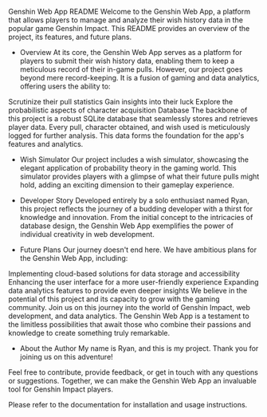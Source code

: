 Genshin Web App README
Welcome to the Genshin Web App, a platform that allows players to manage and analyze their wish history data in the popular game Genshin Impact. This README provides an overview of the project, its features, and future plans.

- Overview
At its core, the Genshin Web App serves as a platform for players to submit their wish history data, enabling them to keep a meticulous record of their in-game pulls. However, our project goes beyond mere record-keeping. It is a fusion of gaming and data analytics, offering users the ability to:

Scrutinize their pull statistics
Gain insights into their luck
Explore the probabilistic aspects of character acquisition
Database
The backbone of this project is a robust SQLite database that seamlessly stores and retrieves player data. Every pull, character obtained, and wish used is meticulously logged for further analysis. This data forms the foundation for the app's features and analytics.

- Wish Simulator
Our project includes a wish simulator, showcasing the elegant application of probability theory in the gaming world. This simulator provides players with a glimpse of what their future pulls might hold, adding an exciting dimension to their gameplay experience.

- Developer Story
Developed entirely by a solo enthusiast named Ryan, this project reflects the journey of a budding developer with a thirst for knowledge and innovation. From the initial concept to the intricacies of database design, the Genshin Web App exemplifies the power of individual creativity in web development.

- Future Plans
Our journey doesn't end here. We have ambitious plans for the Genshin Web App, including:

Implementing cloud-based solutions for data storage and accessibility
Enhancing the user interface for a more user-friendly experience
Expanding data analytics features to provide even deeper insights
We believe in the potential of this project and its capacity to grow with the gaming community. Join us on this journey into the world of Genshin Impact, web development, and data analytics. The Genshin Web App is a testament to the limitless possibilities that await those who combine their passions and knowledge to create something truly remarkable.

- About the Author
My name is Ryan, and this is my project. Thank you for joining us on this adventure!

Feel free to contribute, provide feedback, or get in touch with any questions or suggestions. Together, we can make the Genshin Web App an invaluable tool for Genshin Impact players.

Please refer to the documentation for installation and usage instructions.
